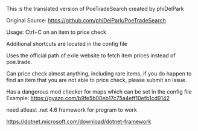 This is the translated version of PoeTradeSearch created by phiDelPark

Original Source:
https://github.com/phiDelPark/PoeTradeSearch

Usage: Ctrl+C on an item to price check

Additional shortcuts are located in the config file

Uses the official path of exile website to fetch item prices instead of poe.trade.

Can price check almost anything, including rare items, if you do happen to find an item that you are not able to price check, please submit an issue.

Has a dangerous mod checker for maps which can be set in the config file
Example: https://gyazo.com/b9fe5b00eb17c75a4eff10efb1cd9142

need atleast .net 4.6 framework for program to work

https://dotnet.microsoft.com/download/dotnet-framework

